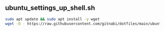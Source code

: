 ## ubuntu_settings_up_shell.sh
```bash
sudo apt update && sudo apt install -y wget
wget -O - https://raw.githubusercontent.com/gitnabi/dotfiles/main/ubuntu_setting_up_shell.sh | bash
```
